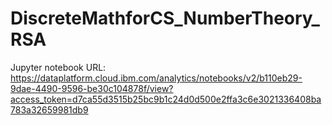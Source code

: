 # DiscreteMathforCS_NumberTheory_RSA

Jupyter notebook URL: https://dataplatform.cloud.ibm.com/analytics/notebooks/v2/b110eb29-9dae-4490-9596-be30c104878f/view?access_token=d7ca55d3515b25bc9b1c24d0d500e2ffa3c6e3021336408ba783a32659981db9
